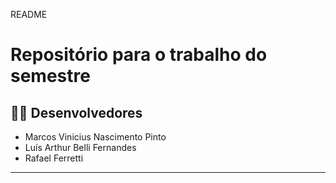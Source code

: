 README
# Repositório para o trabalho do semestre

## 👨‍💻 Desenvolvedores
- Marcos Vinicius Nascimento Pinto
- Luís Arthur Belli Fernandes
- Rafael Ferretti

---------------------------------------------------------------------------------------
